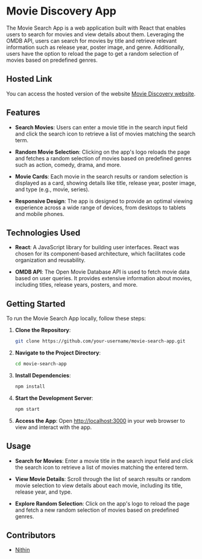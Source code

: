 
# Movie Discovery App

The Movie Search App is a web application built with React that enables users to search for movies and view details about them. Leveraging the OMDB API, users can search for movies by title and retrieve relevant information such as release year, poster image, and genre. Additionally, users have the option to reload the page to get a random selection of movies based on predefined genres.

## Hosted Link 

You can access the hosted version of the website [Movie Discovery website](https://nithinroyale.github.io/Movie-website/).

## Features

- **Search Movies**: Users can enter a movie title in the search input field and click the search icon to retrieve a list of movies matching the search term.
  
- **Random Movie Selection**: Clicking on the app's logo reloads the page and fetches a random selection of movies based on predefined genres such as action, comedy, drama, and more.

- **Movie Cards**: Each movie in the search results or random selection is displayed as a card, showing details like title, release year, poster image, and type (e.g., movie, series).

- **Responsive Design**: The app is designed to provide an optimal viewing experience across a wide range of devices, from desktops to tablets and mobile phones.

## Technologies Used

- **React**: A JavaScript library for building user interfaces. React was chosen for its component-based architecture, which facilitates code organization and reusability.
  
- **OMDB API**: The Open Movie Database API is used to fetch movie data based on user queries. It provides extensive information about movies, including titles, release years, posters, and more.

## Getting Started

To run the Movie Search App locally, follow these steps:

1. **Clone the Repository**: 
   ```bash
   git clone https://github.com/your-username/movie-search-app.git
   ```

2. **Navigate to the Project Directory**: 
   ```bash
   cd movie-search-app
   ```

3. **Install Dependencies**: 
   ```bash
   npm install
   ```

4. **Start the Development Server**: 
   ```bash
   npm start
   ```

5. **Access the App**: 
   Open [http://localhost:3000](http://localhost:3000) in your web browser to view and interact with the app.

## Usage

- **Search for Movies**: Enter a movie title in the search input field and click the search icon to retrieve a list of movies matching the entered term.
  
- **View Movie Details**: Scroll through the list of search results or random movie selection to view details about each movie, including its title, release year, and type.

- **Explore Random Selection**: Click on the app's logo to reload the page and fetch a new random selection of movies based on predefined genres.

## Contributors

- [Nithin](https://github.com/NithinRoyale/)



